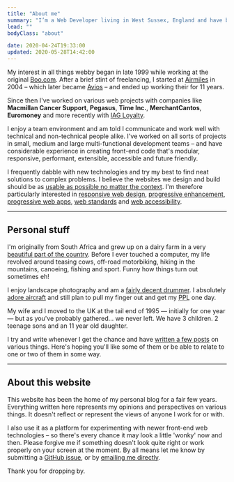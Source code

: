 ```yaml
---
title: "About me"
summary: "I’m a Web Developer living in West Sussex, England and have been helping people build & enhance their websites for a number of years."
lead: ""
bodyClass: "about"

date: 2020-04-24T19:33:00
updated: 2020-05-28T14:42:00
---
```


My interest in all things webby began in late 1999 while working at the original [Boo.com][1]. After a brief stint of freelancing, I started at [Airmiles][2] in 2004 – which later became [Avios][3] – and ended up working their for 11 years.

Since then I've worked on various web projects with companies like **Macmillan Cancer Support**, **Pegasus**, **Time Inc.**, **MerchantCantos**, **Euromoney** and more recently with [IAG Loyalty][4].

I enjoy a team environment and am told I communicate and work well with technical and non-technical people alike. I've worked on all sorts of projects in small, medium and large multi-functional development teams – and have considerable experience in creating front-end code that's modular, responsive, performant, extensible, accessible and future friendly.

I frequently dabble with new technologies and try my best to find neat solutions to complex problems. I believe the websites we design and build should be as [usable as possible no matter the context][5]. I'm therefore particularly interested in [responsive web design][6], [progressive enhancement][7], [progressive web apps][8], [web standards][9] and [web accessibility][10].

---

## Personal stuff

I'm originally from South Africa and grew up on a dairy farm in a very [beautiful part of the country][11]. Before I ever touched a computer, my life revolved around teasing cows, off-road motorbiking, hiking in the mountains, canoeing, fishing and sport. Funny how things turn out sometimes eh!

I enjoy landscape photography and am a [fairly decent drummer][12]. I absolutely [adore aircraft][13] and still plan to pull my finger out and get my <abbr title="Private Pilots Licence">PPL</abbr> one day.

My wife and I moved to the UK at the tail end of 1995 &mdash; initially for one year &mdash; but as you've probably gathered&hellip; we never left. We have 3 children. 2 teenage sons and an 11 year old daughter.

I try and write whenever I get the chance and have [written a few posts][14] on various things. Here's hoping you'll like some of them or be able to relate to one or two of them in some way.

---

## About this website

This website has been the home of my personal blog for a fair few years. Everything written here represents my opinions and perspectives on various things. It doesn't reflect or represent the views of anyone I work for or with.

I also use it as a platform for experimenting with newer front-end web technologies – so there's every chance it may look a little 'wonky' now and then. Please forgive me if something doesn't look quite right or work properly on your screen at the moment. By all means let me know by submitting a [GitHub issue][15], or by [emailing me directly][16].

Thank you for dropping by.

[1]: https://en.wikipedia.org/wiki/Boo.com
[2]: https://en.wikipedia.org/wiki/Air_Miles#Air_Miles_United_Kingdom
[3]: https://www.avios.com/
[4]: https://iagloyalty.com/
[5]: https://trentwalton.com/2014/03/10/device-agnostic/
[6]: https://alistapart.com/article/responsive-web-design
[7]: https://www.gov.uk/service-manual/technology/using-progressive-enhancement
[8]: https://julian.is/article/progressive-web-apps/
[9]: https://www.w3.org/standards/
[10]: https://www.w3.org/TR/WCAG20/
[11]: https://youtu.be/bGQbM3QfA5w
[12]: https://www.flickr.com/photos/60226997@N06/40548596663/
[13]: https://www.flickr.com/photos/60226997@N06/47530443441/
[14]: /writing
[15]: https://github.com/brootaylor/brootaylor-v2/issues
[16]: /contact
